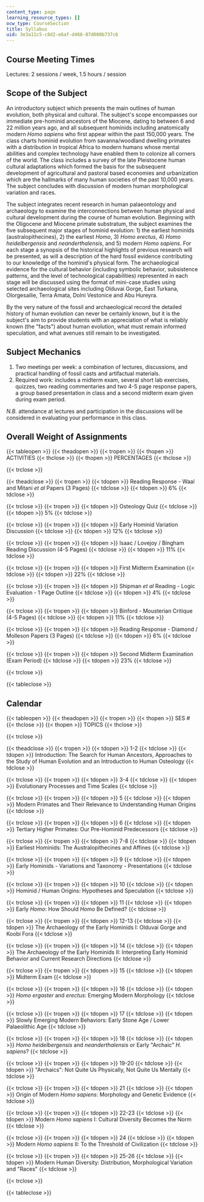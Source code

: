 ```yaml
---
content_type: page
learning_resource_types: []
ocw_type: CourseSection
title: Syllabus
uid: 3e3a11c5-c8d2-e6af-d466-07d000b737c6
---
```


Course Meeting Times
--------------------

Lectures: 2 sessions / week, 1.5 hours / session

Scope of the Subject
--------------------

An introductory subject which presents the main outlines of human evolution, both physical and cultural. The subject's scope encompasses our immediate pre-hominid ancestors of the Miocene, dating to between 6 and 22 million years ago, and all subsequent hominids including anatomically modern _Homo sapiens_ who first appear within the past 150,000 years. The class charts hominid evolution from savanna/woodland dwelling primates with a distribution in tropical Africa to modern humans whose mental abilities and complex technology have enabled them to colonize all corners of the world. The class includes a survey of the late Pleistocene human cultural adaptations which formed the basis for the subsequent development of agricultural and pastoral based economies and urbanization which are the hallmarks of many human societies of the past 10,000 years. The subject concludes with discussion of modern human morphological variation and races.

The subject integrates recent research in human palaeontology and archaeology to examine the interconnections between human physical and cultural development during the course of human evolution. Beginning with the Oligocene and Miocene primate substratum, the subject examines the five subsequent major stages of hominid evolution: 1) the earliest hominids (australopithecines), 2) the earliest _Homo_, 3) _Homo erectus_, 4) _Homo heidelbergensis_ and _neanderthalensis_, and 5) modern _Homo sapiens_. For each stage a synopsis of the historical highlights of previous research will be presented, as will a description of the hard fossil evidence contributing to our knowledge of the hominid's physical form. The archaeological evidence for the cultural behavior (including symbolic behavior, subsistence patterns, and the level of technological capabilities) represented in each stage will be discussed using the format of mini-case studies using selected archaeological sites including Olduvai Gorge, East Turkana, Olorgesailie, Terra Amata, Dolni Vestonice and Abu Hureyra.

By the very nature of the fossil and archaeological record the detailed history of human evolution can never be certainly known, but it is the subject's aim to provide students with an appreciation of what is reliably known (the "facts") about human evolution, what must remain informed speculation, and what avenues still remain to be investigated.

Subject Mechanics
-----------------

1.  Two meetings per week: a combination of lectures, discussions, and practical handling of fossil casts and artifactual materials.
2.  Required work: includes a midterm exam, several short lab exercises, quizzes, two reading commentaries and two 4-5 page response papers, a group based presentation in class and a second midterm exam given during exam period.

_N.B._ attendance at lectures and participation in the discussions will be considered in evaluating your performance in this class.

Overall Weight of Assignments
-----------------------------

{{< tableopen >}}
{{< theadopen >}}
{{< tropen >}}
{{< thopen >}}
ACTIVITIES
{{< thclose >}}
{{< thopen >}}
PERCENTAGES
{{< thclose >}}

{{< trclose >}}

{{< theadclose >}}
{{< tropen >}}
{{< tdopen >}}
Reading Response - Waal and Mitani _et al_ Papers (3 Pages)
{{< tdclose >}}
{{< tdopen >}}
6%
{{< tdclose >}}

{{< trclose >}}
{{< tropen >}}
{{< tdopen >}}
Osteology Quiz
{{< tdclose >}}
{{< tdopen >}}
5%
{{< tdclose >}}

{{< trclose >}}
{{< tropen >}}
{{< tdopen >}}
Early Hominid Variation Discussion
{{< tdclose >}}
{{< tdopen >}}
12%
{{< tdclose >}}

{{< trclose >}}
{{< tropen >}}
{{< tdopen >}}
Isaac / Lovejoy / Bingham Reading Discussion (4-5 Pages)
{{< tdclose >}}
{{< tdopen >}}
11%
{{< tdclose >}}

{{< trclose >}}
{{< tropen >}}
{{< tdopen >}}
First Midterm Examination
{{< tdclose >}}
{{< tdopen >}}
22%
{{< tdclose >}}

{{< trclose >}}
{{< tropen >}}
{{< tdopen >}}
Shipman _et al_ Reading - Logic Evaluation - 1 Page Outline
{{< tdclose >}}
{{< tdopen >}}
4%
{{< tdclose >}}

{{< trclose >}}
{{< tropen >}}
{{< tdopen >}}
Binford - Mousterian Critique (4-5 Pages)
{{< tdclose >}}
{{< tdopen >}}
11%
{{< tdclose >}}

{{< trclose >}}
{{< tropen >}}
{{< tdopen >}}
Reading Response - Diamond / Molleson Papers (3 Pages)
{{< tdclose >}}
{{< tdopen >}}
6%
{{< tdclose >}}

{{< trclose >}}
{{< tropen >}}
{{< tdopen >}}
Second Midterm Examination (Exam Period)
{{< tdclose >}}
{{< tdopen >}}
23%
{{< tdclose >}}

{{< trclose >}}

{{< tableclose >}}

Calendar
--------

{{< tableopen >}}
{{< theadopen >}}
{{< tropen >}}
{{< thopen >}}
SES #
{{< thclose >}}
{{< thopen >}}
TOPICS
{{< thclose >}}

{{< trclose >}}

{{< theadclose >}}
{{< tropen >}}
{{< tdopen >}}
1-2
{{< tdclose >}}
{{< tdopen >}}
Introduction: The Search for Human Ancestors, Approaches to the Study of Human Evolution and an Introduction to Human Osteology
{{< tdclose >}}

{{< trclose >}}
{{< tropen >}}
{{< tdopen >}}
3-4
{{< tdclose >}}
{{< tdopen >}}
Evolutionary Processes and Time Scales
{{< tdclose >}}

{{< trclose >}}
{{< tropen >}}
{{< tdopen >}}
5
{{< tdclose >}}
{{< tdopen >}}
Modern Primates and Their Relevance to Understanding Human Origins
{{< tdclose >}}

{{< trclose >}}
{{< tropen >}}
{{< tdopen >}}
6
{{< tdclose >}}
{{< tdopen >}}
Tertiary Higher Primates: Our Pre-Hominid Predecessors
{{< tdclose >}}

{{< trclose >}}
{{< tropen >}}
{{< tdopen >}}
7-8
{{< tdclose >}}
{{< tdopen >}}
Earliest Hominids: The Australopithecines and Affines
{{< tdclose >}}

{{< trclose >}}
{{< tropen >}}
{{< tdopen >}}
9
{{< tdclose >}}
{{< tdopen >}}
Early Hominids - Variations and Taxonomy - Presentations
{{< tdclose >}}

{{< trclose >}}
{{< tropen >}}
{{< tdopen >}}
10
{{< tdclose >}}
{{< tdopen >}}
Hominid / Human Origins: Hypotheses and Speculation
{{< tdclose >}}

{{< trclose >}}
{{< tropen >}}
{{< tdopen >}}
11
{{< tdclose >}}
{{< tdopen >}}
Early _Homo_: How Should _Homo_ Be Defined?
{{< tdclose >}}

{{< trclose >}}
{{< tropen >}}
{{< tdopen >}}
12-13
{{< tdclose >}}
{{< tdopen >}}
The Archaeology of the Early Hominids I: Olduvai Gorge and Koobi Fora
{{< tdclose >}}

{{< trclose >}}
{{< tropen >}}
{{< tdopen >}}
14
{{< tdclose >}}
{{< tdopen >}}
The Archaeology of the Early Hominids II: Interpreting Early Hominid Behavior and Current Research Directions
{{< tdclose >}}

{{< trclose >}}
{{< tropen >}}
{{< tdopen >}}
15
{{< tdclose >}}
{{< tdopen >}}
Midterm Exam
{{< tdclose >}}

{{< trclose >}}
{{< tropen >}}
{{< tdopen >}}
16
{{< tdclose >}}
{{< tdopen >}}
_Homo ergaster_ and _erectus_: Emerging Modern Morphology
{{< tdclose >}}

{{< trclose >}}
{{< tropen >}}
{{< tdopen >}}
17
{{< tdclose >}}
{{< tdopen >}}
Slowly Emerging Modern Behaviors: Early Stone Age / Lower Palaeolithic Age
{{< tdclose >}}

{{< trclose >}}
{{< tropen >}}
{{< tdopen >}}
18
{{< tdclose >}}
{{< tdopen >}}
_Homo heidelbergensis_ and _neanderthalensis_ or Early "Archaic" _H. sapiens_?
{{< tdclose >}}

{{< trclose >}}
{{< tropen >}}
{{< tdopen >}}
19-20
{{< tdclose >}}
{{< tdopen >}}
"Archaics": Not Quite Us Physically, Not Quite Us Mentally
{{< tdclose >}}

{{< trclose >}}
{{< tropen >}}
{{< tdopen >}}
21
{{< tdclose >}}
{{< tdopen >}}
Origin of Modern _Homo sapiens_: Morphology and Genetic Evidence
{{< tdclose >}}

{{< trclose >}}
{{< tropen >}}
{{< tdopen >}}
22-23
{{< tdclose >}}
{{< tdopen >}}
Modern _Homo sapiens_ I: Cultural Diversity Becomes the Norm
{{< tdclose >}}

{{< trclose >}}
{{< tropen >}}
{{< tdopen >}}
24
{{< tdclose >}}
{{< tdopen >}}
Modern _Homo sapiens_ II: To the Threshold of Civilization
{{< tdclose >}}

{{< trclose >}}
{{< tropen >}}
{{< tdopen >}}
25-26
{{< tdclose >}}
{{< tdopen >}}
Modern Human Diversity: Distribution, Morphological Variation and "Races"
{{< tdclose >}}

{{< trclose >}}

{{< tableclose >}}